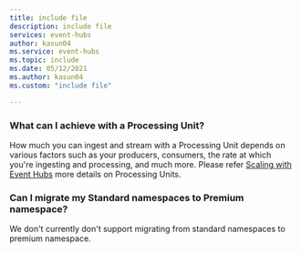 ```yaml
---
title: include file
description: include file
services: event-hubs
author: kasun04
ms.service: event-hubs
ms.topic: include
ms.date: 05/12/2021
ms.author: kasun04
ms.custom: "include file"

---
```


### What can I achieve with a Processing Unit?

How much you can ingest and stream with a Processing Unit depends on various factors such as your producers, consumers, the rate at which you're ingesting and processing, and much more. 
Please refer [Scaling with Event Hubs](../articles/event-hubs/event-hubs-scalability.md) more details on Processing Units. 

### Can I migrate my Standard namespaces to Premium namespace?
We don't currently don't support migrating from standard namespaces to premium namespace.  
